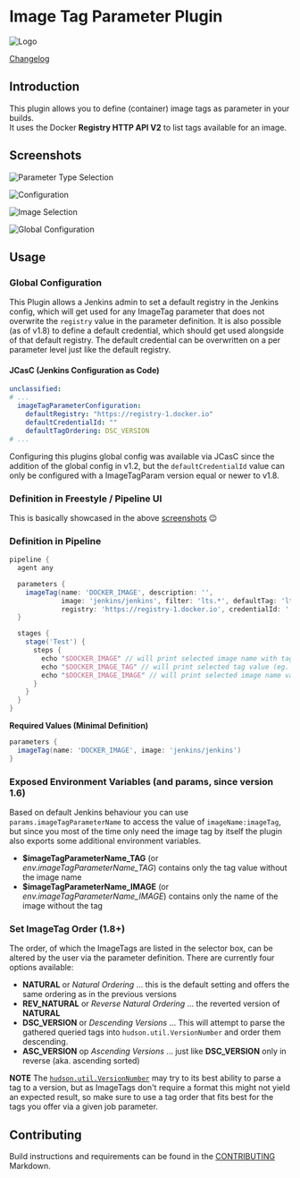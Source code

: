 # Image Tag Parameter Plugin
![Logo](img/registry.png)

[Changelog](CHANGELOG.md)

## Introduction
This plugin allows you to define (container) image tags as parameter in your builds.  
It uses the Docker **Registry HTTP API V2** to list tags available for an image.

## Screenshots
![Parameter Type Selection](img/screen01.png)

![Configuration](img/screen02.png)

![Image Selection](img/screen03.png)

![Global Configuration](img/jenkinsConfig.png)

## Usage

### Global Configuration

This Plugin allows a Jenkins admin to set a default registry in the Jenkins config, which will get used for any ImageTag parameter that does not overwrite the `registry` value in the parameter definition.
It is also possible (as of v1.8) to define a default credential, which should get used alongside of that default registry.
The default credential can be overwritten on a per parameter level just like the default registry.

#### JCasC (Jenkins Configuration as Code)

```yaml
unclassified:
# ...
  imageTagParameterConfiguration:
    defaultRegistry: "https://registry-1.docker.io"
    defaultCredentialId: ""
    defaultTagOrdering: DSC_VERSION
# ... 
```

Configuring this plugins global config was available via JCasC since the addition of the global config in v1.2,
but the `defaultCredentialId` value can only be configured with a ImageTagParam version equal or newer to v1.8.

### Definition in Freestyle / Pipeline UI
This is basically showcased in the above [screenshots](#screenshots) :wink:

### Definition in Pipeline
```groovy
pipeline {
  agent any

  parameters {
    imageTag(name: 'DOCKER_IMAGE', description: '', 
             image: 'jenkins/jenkins', filter: 'lts.*', defaultTag: 'lts-jdk11',
             registry: 'https://registry-1.docker.io', credentialId: '', tagOrder: 'NATURAL')
  }

  stages {
    stage('Test') {
      steps {
        echo "$DOCKER_IMAGE" // will print selected image name with tag (eg. jenkins/jenkins:lts-jdk11)
        echo "$DOCKER_IMAGE_TAG" // will print selected tag value (eg. lts-jdk11)
        echo "$DOCKER_IMAGE_IMAGE" // will print selected image name value (eg. jenkins/jenkins)
      }
    }
  }
}
```

**Required Values (Minimal Definition)**
```groovy
parameters {
  imageTag(name: 'DOCKER_IMAGE', image: 'jenkins/jenkins')
}
``` 

### Exposed Environment Variables (and params, since version 1.6) 
Based on default Jenkins behaviour you can use `params.imageTagParameterName` to access the value of `imageName:imageTag`,
but since you most of the time only need the image tag by itself the plugin also exports some additional environment variables.

* **$imageTagParameterName_TAG** (or *env.imageTagParameterName_TAG*) contains only the tag value without the image name
* **$imageTagParameterName_IMAGE** (or *env.imageTagParameterName_IMAGE*) contains only the name of the image without the tag

### Set ImageTag Order (1.8+)

The order, of which the ImageTags are listed in the selector box, can be altered by the user via the parameter definition.
There are currently four options available:

* **NATURAL** or *Natural Ordering* ... this is the default setting and offers the same ordering as in the previous versions
* **REV_NATURAL** or *Reverse Natural Ordering* ... the reverted version of **NATURAL**
* **DSC_VERSION** or *Descending Versions* ... This will attempt to parse the gathered queried tags into `hudson.util.VersionNumber` 
and order them descending.
* **ASC_VERSION** op *Ascending Versions* ... just like **DSC_VERSION** only in reverse (aka. ascending sorted)

**NOTE** The [`hudson.util.VersionNumber`](https://github.com/jenkinsci/lib-version-number/blob/master/src/main/java/hudson/util/VersionNumber.java) 
may try to its best ability to parse a tag to a version, but as ImageTags don't require a format this might not yield an expected result,
 so make sure to use a tag order that fits best for the tags you offer via a given job parameter.

## Contributing

Build instructions and requirements can be found in the [CONTRIBUTING](CONTRIBUTING.md) Markdown.
